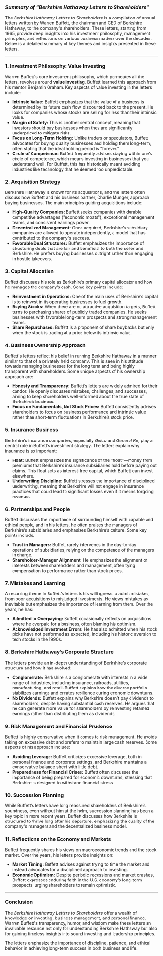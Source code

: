 ### *Summary of "Berkshire Hathaway Letters to Shareholders"*

The *Berkshire Hathaway Letters to Shareholders* is a compilation of annual letters written by Warren Buffett, the chairman and CEO of Berkshire Hathaway, to the company's shareholders. These letters, starting from 1965, provide deep insights into his investment philosophy, management principles, and reflections on various business matters over the decades. Below is a detailed summary of key themes and insights presented in these letters.

---

### **1. Investment Philosophy: Value Investing**
Warren Buffett's core investment philosophy, which permeates all the letters, revolves around **value investing**. Buffett learned this approach from his mentor Benjamin Graham. Key aspects of value investing in the letters include:

- **Intrinsic Value:** Buffett emphasizes that the value of a business is determined by its future cash flow, discounted back to the present. He looks for companies whose stocks are selling for less than their intrinsic value.
- **Margin of Safety:** This is another central concept, meaning that investors should buy businesses when they are significantly underpriced to mitigate risks.
- **Focus on Long-Term Holding:** Unlike traders or speculators, Buffett advocates for buying quality businesses and holding them long-term, often stating that the ideal holding period is "forever."
- **Circle of Competence:** Buffett frequently advises staying within one’s circle of competence, which means investing in businesses that you understand well. For Buffett, this has historically meant avoiding industries like technology that he deemed too unpredictable.

### **2. Acquisition Strategy**
Berkshire Hathaway is known for its acquisitions, and the letters often discuss how Buffett and his business partner, Charlie Munger, approach buying businesses. The main principles guiding acquisitions include:

- **High-Quality Companies:** Buffett seeks companies with durable competitive advantages ("economic moats"), exceptional management teams, and consistent earnings power.
- **Decentralized Management:** Once acquired, Berkshire’s subsidiary companies are allowed to operate independently, a model that has contributed to the company's success.
- **Favorable Deal Structures:** Buffett emphasizes the importance of structuring deals that are fair and beneficial to both the seller and Berkshire. He prefers buying businesses outright rather than engaging in hostile takeovers.

### **3. Capital Allocation**
Buffett discusses his role as Berkshire’s primary capital allocator and how he manages the company’s cash. Some key points include:

- **Reinvestment in Operations:** One of the main uses of Berkshire’s capital is to reinvest in its operating businesses to fuel growth.
- **Buying Stocks:** When there are no attractive acquisition targets, Buffett turns to purchasing shares of publicly traded companies. He seeks businesses with favorable long-term prospects and strong management teams.
- **Share Repurchases:** Buffett is a proponent of share buybacks but only when the stock is trading at a price below its intrinsic value.

### **4. Business Ownership Approach**
Buffett's letters reflect his belief in running Berkshire Hathaway in a manner similar to that of a privately held company. This is seen in his attitude towards managing businesses for the long term and being highly transparent with shareholders. Some unique aspects of his ownership approach are:

- **Honesty and Transparency:** Buffett’s letters are widely admired for their candor. He openly discusses mistakes, challenges, and successes, aiming to keep shareholders well-informed about the true state of Berkshire’s business.
- **Focus on Fundamentals, Not Stock Prices:** Buffett consistently advises shareholders to focus on business performance and intrinsic value rather than short-term fluctuations in Berkshire’s stock price.

### **5. Insurance Business**
Berkshire’s insurance companies, especially *Geico* and *General Re*, play a central role in Buffett’s investment strategy. The letters explain why insurance is so important:

- **Float:** Buffett emphasizes the significance of the "float"—money from premiums that Berkshire’s insurance subsidiaries hold before paying out claims. This float acts as interest-free capital, which Buffett can invest elsewhere.
- **Underwriting Discipline:** Buffett stresses the importance of disciplined underwriting, meaning that Berkshire will not engage in insurance practices that could lead to significant losses even if it means forgoing revenue.

### **6. Partnerships and People**
Buffett discusses the importance of surrounding himself with capable and ethical people, and in his letters, he often praises the managers of Berkshire’s subsidiaries and emphasizes Berkshire’s culture. Some key points include:

- **Trust in Managers:** Buffett rarely intervenes in the day-to-day operations of subsidiaries, relying on the competence of the managers in charge.
- **Shareholder-Manager Alignment:** He emphasizes the alignment of interests between shareholders and management, often tying compensation to performance rather than stock prices.

### **7. Mistakes and Learning**
A recurring theme in Buffett’s letters is his willingness to admit mistakes, from poor acquisitions to misjudged investments. He views mistakes as inevitable but emphasizes the importance of learning from them. Over the years, he has:

- **Admitted to Overpaying:** Buffett occasionally reflects on acquisitions where he overpaid for a business, often blaming his optimism.
- **Acknowledged Investment Errors:** He has also admitted when his stock picks have not performed as expected, including his historic aversion to tech stocks in the 1990s.

### **8. Berkshire Hathaway’s Corporate Structure**
The letters provide an in-depth understanding of Berkshire’s corporate structure and how it has evolved:

- **Conglomerate:** Berkshire is a conglomerate with interests in a wide range of industries, including insurance, railroads, utilities, manufacturing, and retail. Buffett explains how the diverse portfolio stabilizes earnings and creates resilience during economic downturns.
- **No Dividends:** Buffett explains why Berkshire doesn’t pay dividends to shareholders, despite having substantial cash reserves. He argues that he can generate more value for shareholders by reinvesting retained earnings rather than distributing them as dividends.

### **9. Risk Management and Financial Prudence**
Buffett is highly conservative when it comes to risk management. He avoids taking on excessive debt and prefers to maintain large cash reserves. Some aspects of his approach include:

- **Avoiding Leverage:** Buffett criticizes excessive leverage, both in personal finance and corporate settings, and Berkshire maintains a conservative balance sheet with little debt.
- **Preparedness for Financial Crises:** Buffett often discusses the importance of being prepared for economic downturns, stressing that Berkshire is designed to withstand financial stress.

### **10. Succession Planning**
While Buffett’s letters have long reassured shareholders of Berkshire’s soundness, even without him at the helm, succession planning has been a key topic in more recent years. Buffett discusses how Berkshire is structured to thrive long after his departure, emphasizing the quality of the company's managers and the decentralized business model.

### **11. Reflections on the Economy and Markets**
Buffett frequently shares his views on macroeconomic trends and the stock market. Over the years, his letters provide insights on:

- **Market Timing:** Buffett advises against trying to time the market and instead advocates for a disciplined approach to investing.
- **Economic Optimism:** Despite periodic recessions and market crashes, Buffett expresses enduring faith in the U.S. economy’s long-term prospects, urging shareholders to remain optimistic.

---

### **Conclusion**
The *Berkshire Hathaway Letters to Shareholders* offer a wealth of knowledge on investing, business management, and personal finance. Warren Buffett's transparency, humor, and wisdom make these letters an invaluable resource not only for understanding Berkshire Hathaway but also for gaining timeless insights into sound investing and leadership principles.

The letters emphasize the importance of discipline, patience, and ethical behavior in achieving long-term success in both business and life.